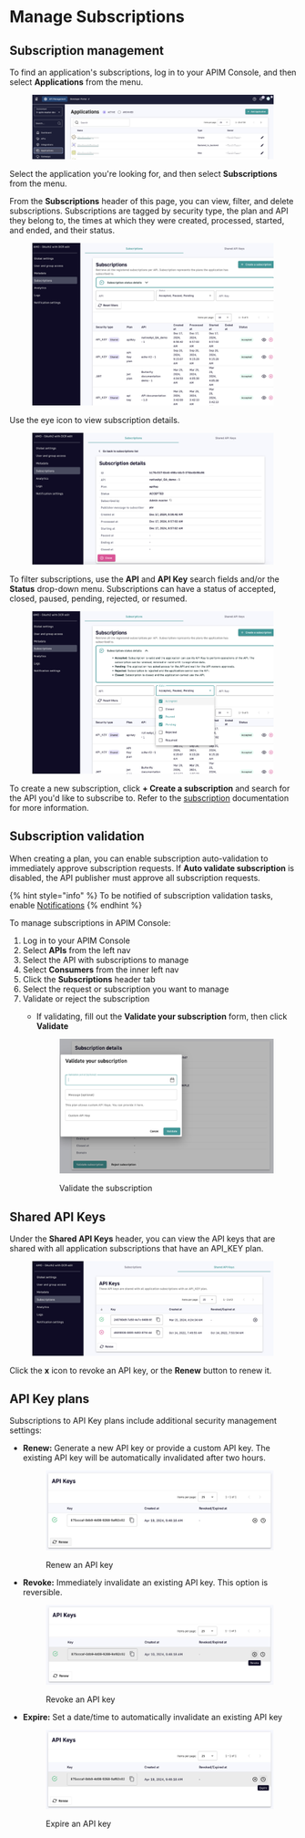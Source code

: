 # Manage Subscriptions

## Subscription management

To find an application's subscriptions, log in to your APIM Console, and then select **Applications** from the menu.

<figure><img src="../../.gitbook/assets/00 sub 1.png" alt=""><figcaption></figcaption></figure>

Select the application you're looking for, and then select **Subscriptions** from the menu.

From the **Subscriptions** header of this page, you can view, filter, and delete subscriptions. Subscriptions are tagged by security type, the plan and API they belong to, the times at which they were created, processed, started, and ended, and their status.&#x20;

<figure><img src="../../.gitbook/assets/1 app sub 1.png" alt=""><figcaption></figcaption></figure>

Use the eye icon to view subscription details.

<figure><img src="../../.gitbook/assets/1 app sub 3.png" alt=""><figcaption></figcaption></figure>

To filter subscriptions, use the **API** and **API Key** search fields and/or the **Status** drop-down menu. Subscriptions can have a status of accepted, closed, paused, pending, rejected, or resumed.

<figure><img src="../../.gitbook/assets/1 app sub 2.png" alt=""><figcaption></figcaption></figure>

To create a new subscription, click **+ Create a subscription** and search for the API you'd like to subscribe to. Refer to the [subscription](./) documentation for more information.

## Subscription validation

When creating a plan, you can enable subscription auto-validation to immediately approve subscription requests. If **Auto validate subscription** is disabled, the API publisher must approve all subscription requests.

{% hint style="info" %}
To be notified of subscription validation tasks, enable [Notifications](../../configure-and-manage-the-platform/gravitee-gateway/notifications.md)
{% endhint %}

To manage subscriptions in APIM Console:

1. Log in to your APIM Console
2. Select **APIs** from the left nav
3. Select the API with subscriptions to manage
4. Select **Consumers** from the inner left nav
5. Click the **Subscriptions** header tab
6. Select the request or subscription you want to manage
7. Validate or reject the subscription
   *   If validating, fill out the **Validate your subscription** form, then click **Validate**&#x20;

       <figure><img src="../../.gitbook/assets/subscription_validate 2.png" alt=""><figcaption><p>Validate the subscription</p></figcaption></figure>

## Shared API Keys

Under the **Shared API Keys** header, you can view the API keys that are shared with all application subscriptions that have an API\_KEY plan.&#x20;

<figure><img src="../../.gitbook/assets/1 shared 1.png" alt=""><figcaption></figcaption></figure>

Click the **x** icon to revoke an API key, or the **Renew** button to renew it.

## API Key plans

Subscriptions to API Key plans include additional security management settings:

*   **Renew:** Generate a new API key or provide a custom API key. The existing API key will be automatically invalidated after two hours.&#x20;

    <figure><img src="../../.gitbook/assets/subscription_api key renew.png" alt=""><figcaption><p>Renew an API key</p></figcaption></figure>
*   **Revoke:** Immediately invalidate an existing API key. This option is reversible.&#x20;

    <figure><img src="../../.gitbook/assets/subscription_api key revoke.png" alt=""><figcaption><p>Revoke an API key</p></figcaption></figure>
*   **Expire:** Set a date/time to automatically invalidate an existing API key&#x20;

    <figure><img src="../../.gitbook/assets/subscription_api key expire.png" alt=""><figcaption><p>Expire an API key</p></figcaption></figure>
